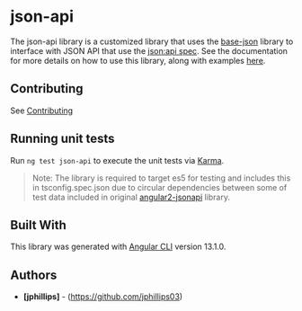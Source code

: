 # json-api

The json-api library is a customized library that uses the [base-json](https://ngx-material-dashboard.github.io/ngx-material-dashboard/base-json) library to
interface with JSON API that use the [json:api spec](https://jsonapi.org/). See the documentation for more details on how to use this library, along with examples [here](https://ngx-material-dashboard.github.io/ngx-material-dashboard/json-api).

## Contributing

See [Contributing](https://github.com/ngx-material-dashboard/ngx-material-dashboard/blob/main/CONTRIBUTING.md)

## Running unit tests

Run `ng test json-api` to execute the unit tests via
[Karma](https://karma-runner.github.io).

> Note: The library is required to target es5 for testing and includes this in
> tsconfig.spec.json due to circular dependencies between some of test data
> included in original [angular2-jsonapi](https://github.com/ghidoz/angular2-jsonapi)
> library.

## Built With

This library was generated with [Angular CLI](https://github.com/angular/angular-cli)
version 13.1.0.

## Authors

* **[jphillips]** - (https://github.com/jphillips03)
